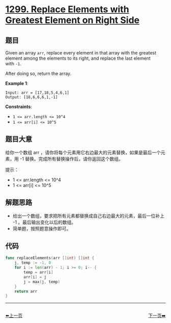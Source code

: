 # [1299. Replace Elements with Greatest Element on Right Side](https://leetcode.com/problems/replace-elements-with-greatest-element-on-right-side/)



## 题目

Given an array `arr`, replace every element in that array with the greatest element among the elements to its right, and replace the last element with `-1`.

After doing so, return the array.

**Example 1**:

```
Input: arr = [17,18,5,4,6,1]
Output: [18,6,6,6,1,-1]
```

**Constraints**:

- `1 <= arr.length <= 10^4`
- `1 <= arr[i] <= 10^5`


## 题目大意

给你一个数组 arr ，请你将每个元素用它右边最大的元素替换，如果是最后一个元素，用 -1 替换。完成所有替换操作后，请你返回这个数组。

提示：

- 1 <= arr.length <= 10^4
- 1 <= arr[i] <= 10^5


## 解题思路

- 给出一个数组，要求把所有元素都替换成自己右边最大的元素，最后一位补上 -1 。最后输出变化以后的数组。
- 简单题，按照题意操作即可。

## 代码

```go
func replaceElements(arr []int) []int {
	j, temp := -1, 0
	for i := len(arr) - 1; i >= 0; i-- {
		temp = arr[i]
		arr[i] = j
		j = max(j, temp)
	}
	return arr
}
```


----------------------------------------------
<div style="display: flex;justify-content: space-between;align-items: center;">
<p><a href="https://books.halfrost.com/leetcode/ChapterFour/1295.Find-Numbers-with-Even-Number-of-Digits/">⬅️上一页</a></p>
<p><a href="https://books.halfrost.com/leetcode/ChapterFour/1300.Sum-of-Mutated-Array-Closest-to-Target/">下一页➡️</a></p>
</div>
